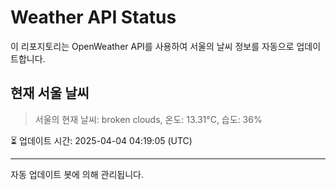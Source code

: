 
# Weather API Status

이 리포지토리는 OpenWeather API를 사용하여 서울의 날씨 정보를 자동으로 업데이트합니다.

## 현재 서울 날씨
> 서울의 현재 날씨: broken clouds, 온도: 13.31°C, 습도: 36%

⏳ 업데이트 시간: 2025-04-04 04:19:05 (UTC)

---
자동 업데이트 봇에 의해 관리됩니다.
